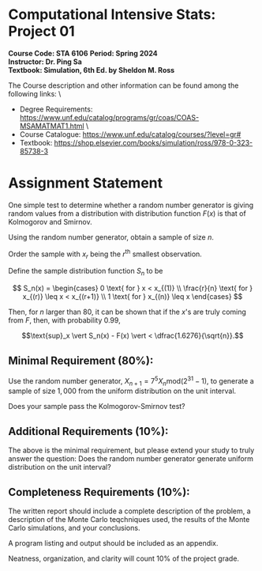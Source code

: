 # Computational Intensive Stats: Project 01

__Course Code: STA 6106__
__Period: Spring 2024__ \
__Instructor: Dr. Ping Sa__ \
__Textbook: Simulation, 6th Ed. by Sheldon M. Ross__


The Course description and other information can be found among the following links: \
* Degree Requirements: https://www.unf.edu/catalog/programs/gr/coas/COAS-MSAMATMAT1.html \
* Course Catalogue: https://www.unf.edu/catalog/courses/?level=gr#
* Textbook: https://shop.elsevier.com/books/simulation/ross/978-0-323-85738-3

# Assignment Statement

One simple test to determine whether a random number generator is giving random values from a distribution with distribution function $F(x)$ is that of Kolmogorov and Smirnov. 

Using the random number generator, obtain a sample of size $n$. 

Order the sample with $x_r$ being the $r^{\text{th}}$ smallest observation. 

Define the sample distribution function $S_n$ to be 

$$
S_n(x) =  
\begin{cases} 
  0 \text{ for } x < x_{(1)} \\ 
  \frac{r}{n} \text{ for } x_{(r)} \leq x < x_{(r+1)} \\
  1 \text{ for } x_{(n)} \leq x 
\end{cases}
$$

Then, for $n$ larger than $80$, it can be shown that if the $x$'s are truly coming from $F$, then, with probability $0.99$, 

$$\text{sup}_x \vert S_n(x) - F(x) \vert < \dfrac{1.6276}{\sqrt{n}}.$$

## Minimal Requirement (80%):

Use the random number generator, $X_{n+1} = 7^5 X_n \text{mod}(2^{31} -1)$, to generate a sample of size $1,000$ from the uniform distribution on the unit interval.

Does your sample pass the Kolmogorov-Smirnov test?

## Additional Requirements (10%):

The above is the minimal requirement, but please extend your study to truly answer the question: Does the random number generator generate uniform distribution on the unit interval?

## Completeness Requirements (10%):

The written report should include a complete description of the problem, a description of the Monte Carlo teqchniques used, the results of the Monte Carlo simulations, and your conclusions.

A program listing and output should be included as an appendix.

Neatness, organization, and clarity will count 10% of the project grade.
